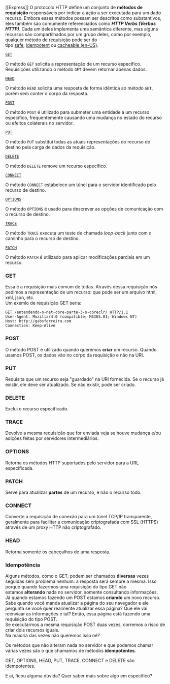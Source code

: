 [[Express]]
O protocolo HTTP define um conjunto de **métodos de requisição** responsáveis por indicar a ação a ser executada para um dado recurso. Embora esses métodos possam ser descritos como substantivos, eles também são comumente referenciados como **_HTTP Verbs (Verbos HTTP)_**. Cada um deles implementa uma semântica diferente, mas alguns recursos são compartilhados por um grupo deles, como por exemplo, qualquer método de requisição pode ser do tipo [safe](https://developer.mozilla.org/pt-BR/docs/Glossary/safe), [idempotent](https://developer.mozilla.org/pt-BR/docs/Glossary/Idempotent) ou [cacheable (en-US)](https://developer.mozilla.org/en-US/docs/Glossary/Cacheable "Currently only available in English (US)").

[`GET`](https://developer.mozilla.org/pt-BR/docs/Web/HTTP/Methods/GET)

O método `GET` solicita a representação de um recurso específico. Requisições utilizando o método `GET` devem retornar apenas dados.

[`HEAD`](https://developer.mozilla.org/pt-BR/docs/Web/HTTP/Methods/HEAD)

O método `HEAD` solicita uma resposta de forma idêntica ao método `GET`, porém sem conter o corpo da resposta.

[`POST`](https://developer.mozilla.org/pt-BR/docs/Web/HTTP/Methods/POST)

O método `POST` é utilizado para submeter uma entidade a um recurso específico, frequentemente causando uma mudança no estado do recurso ou efeitos colaterais no servidor.

[`PUT`](https://developer.mozilla.org/pt-BR/docs/Web/HTTP/Methods/PUT)

O método `PUT` substitui todas as atuais representações do recurso de destino pela carga de dados da requisição.

[`DELETE`](https://developer.mozilla.org/pt-BR/docs/Web/HTTP/Methods/DELETE)

O método `DELETE` remove um recurso específico.

[`CONNECT`](https://developer.mozilla.org/pt-BR/docs/Web/HTTP/Methods/CONNECT)

O método `CONNECT` estabelece um túnel para o servidor identificado pelo recurso de destino.

[`OPTIONS`](https://developer.mozilla.org/pt-BR/docs/Web/HTTP/Methods/OPTIONS)

O método `OPTIONS` é usado para descrever as opções de comunicação com o recurso de destino.

[`TRACE`](https://developer.mozilla.org/pt-BR/docs/Web/HTTP/Methods/TRACE)

O método `TRACE` executa um teste de chamada _loop-back_ junto com o caminho para o recurso de destino.

[`PATCH`](https://developer.mozilla.org/pt-BR/docs/Web/HTTP/Methods/PATCH)

O método `PATCH` é utilizado para aplicar modificações parciais em um recurso.

### GET

Essa é a requisição mais comum de todas. Através dessa requisição nós pedimos a representação de um recurso: que pode ser um arquivo html, xml, json, etc.  
Um exemlo de requisição GET seria:

```
GET /entendendo-o-net-core-parte-3-o-coreclr/ HTTP/1.1  
User-Agent: Mozilla/4.0 (compatible; MSIE5.01; Windows NT)  
Host: http://gabsferreira.com  
Connection: Keep-Alive  
```

### POST

O método POST é utilizado quando queremos **criar** um recurso. Quando usamos POST, os dados vão no corpo da requisição e não na URI.

### PUT

Requisita que um recurso seja "guardado" na URI fornecida. Se o recurso já existir, ele deve ser atualizado. Se não existir, pode ser criado.

### DELETE

Exclui o recurso especificado.

### TRACE

Devolve a mesma requisição que for enviada veja se houve mudança e/ou adições feitas por servidores intermediários.

### OPTIONS

Retorna os métodos HTTP suportados pelo servidor para a URL especificada.

### PATCH

Serve para atualizar **partes** de um recurso, e não o recurso todo.

### CONNECT

Converte a requisição de conexão para um túnel TCP/IP transparente, geralmente para facilitar a comunicação criptografada com SSL (HTTPS) através de um proxy HTTP não criptografado.

### HEAD

Retorna somente os cabeçalhos de uma resposta.

### Idempotência

Alguns métodos, como o GET, podem ser chamados **diversas** vezes seguidas sem problema nenhum: a resposta será sempre a mesma. Isso porque quando fazermos uma requisição do tipo GET não estamos **alterando** nada no servidor, somente consultando informações.  
Já quando estamos fazendo um POST estamos **criando** um novo recurso.  
Sabe quando você manda atualizar a página do seu navegador e ele pergunta se você quer realmente atualizar essa página? Que ele vai reenviaar as informações e tal? Então, essa página está fazendo uma requisição do tipo POST.  
Se executarmos a mesma requisição POST duas vezes, corremos o risco de criar dois recursos iguais.  
Na maioria das vezes não queremos isso né?

Os métodos que não alteram nada no servidor e que podemos chamar várias vezes são o que chamamos de métodos **idempotentes**.

GET, OPTIONS, HEAD, PUT, TRACE, CONNECT e DELETE são idempotentes.

E ai, ficou alguma dúvida? Quer saber mais sobre algo em específico?